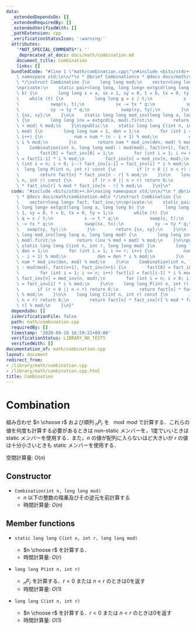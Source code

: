 ```yaml
---
data:
  _extendedDependsOn: []
  _extendedRequiredBy: []
  _extendedVerifiedWith: []
  _pathExtension: cpp
  _verificationStatusIcon: ':warning:'
  attributes:
    '*NOT_SPECIAL_COMMENTS*': ''
    _deprecated_at_docs: docs/math/combination.md
    document_title: Combination
    links: []
  bundledCode: "#line 1 \"math/combination.cpp\"\n#include <bits/stdc++.h>\nusing\
    \ namespace std;\n\n/*\n * @brief Combination\n * @docs docs/math/combination.md\n\
    \ */\nstruct Combination {\n    long long mod;\n    vector<long long> fact, fact_inv;\n\
    \nprivate:\n    static pair<long long, long long> extgcd(long long a, long long\
    \ b) {\n        long long s = a, sx = 1, sy = 0, t = b, tx = 0, ty = 1;\n    \
    \    while (t) {\n            long long q = s / t;\n            s -= t * q;\n\
    \            swap(s, t);\n            sx -= tx * q;\n            swap(sx, tx);\n\
    \            sy -= ty * q;\n            swap(sy, ty);\n        }\n        return\
    \ {sx, sy};\n    }\n\n    static long long mod_inv(long long a, long long mod)\
    \ {\n        long long inv = extgcd(a, mod).first;\n        return (inv % mod\
    \ + mod) % mod;\n    }\n\npublic:\n    static long long C(int n, int r, long long\
    \ mod) {\n        long long num = 1, den = 1;\n        for (int i = 1; i <= r;\
    \ i++) {\n            num = num * (n - i + 1) % mod;\n            den = den *\
    \ i % mod;\n        }\n        return num * mod_inv(den, mod) % mod;\n    }\n\n\
    \    Combination(int n, long long mod) : mod(mod), fact(n+1), fact_inv(n+1) {\n\
    \        fact[0] = fact_inv[0] = 1;\n        for (int i = 1; i <= n; i++) fact[i]\
    \ = fact[i-1] * i % mod;\n        fact_inv[n] = mod_inv(n, mod);\n        for\
    \ (int i = n; i > 0; i--) fact_inv[i-1] = fact_inv[i] * i % mod;\n    }\n\n  \
    \  long long P(int n, int r) const {\n        if (r < 0 || n < r) return 0;\n\
    \        return fact[n] * fact_inv[n - r] % mod;\n    }\n\n    long long C(int\
    \ n, int r) const {\n        if (r < 0 || n < r) return 0;\n        return fact[n]\
    \ * fact_inv[r] % mod * fact_inv[n - r] % mod;\n    }\n}\n"
  code: "#include <bits/stdc++.h>\nusing namespace std;\n\n/*\n * @brief Combination\n\
    \ * @docs docs/math/combination.md\n */\nstruct Combination {\n    long long mod;\n\
    \    vector<long long> fact, fact_inv;\n\nprivate:\n    static pair<long long,\
    \ long long> extgcd(long long a, long long b) {\n        long long s = a, sx =\
    \ 1, sy = 0, t = b, tx = 0, ty = 1;\n        while (t) {\n            long long\
    \ q = s / t;\n            s -= t * q;\n            swap(s, t);\n            sx\
    \ -= tx * q;\n            swap(sx, tx);\n            sy -= ty * q;\n         \
    \   swap(sy, ty);\n        }\n        return {sx, sy};\n    }\n\n    static long\
    \ long mod_inv(long long a, long long mod) {\n        long long inv = extgcd(a,\
    \ mod).first;\n        return (inv % mod + mod) % mod;\n    }\n\npublic:\n   \
    \ static long long C(int n, int r, long long mod) {\n        long long num = 1,\
    \ den = 1;\n        for (int i = 1; i <= r; i++) {\n            num = num * (n\
    \ - i + 1) % mod;\n            den = den * i % mod;\n        }\n        return\
    \ num * mod_inv(den, mod) % mod;\n    }\n\n    Combination(int n, long long mod)\
    \ : mod(mod), fact(n+1), fact_inv(n+1) {\n        fact[0] = fact_inv[0] = 1;\n\
    \        for (int i = 1; i <= n; i++) fact[i] = fact[i-1] * i % mod;\n       \
    \ fact_inv[n] = mod_inv(n, mod);\n        for (int i = n; i > 0; i--) fact_inv[i-1]\
    \ = fact_inv[i] * i % mod;\n    }\n\n    long long P(int n, int r) const {\n \
    \       if (r < 0 || n < r) return 0;\n        return fact[n] * fact_inv[n - r]\
    \ % mod;\n    }\n\n    long long C(int n, int r) const {\n        if (r < 0 ||\
    \ n < r) return 0;\n        return fact[n] * fact_inv[r] % mod * fact_inv[n -\
    \ r] % mod;\n    }\n}"
  dependsOn: []
  isVerificationFile: false
  path: math/combination.cpp
  requiredBy: []
  timestamp: '2020-09-18 16:59:21+09:00'
  verificationStatus: LIBRARY_NO_TESTS
  verifiedWith: []
documentation_of: math/combination.cpp
layout: document
redirect_from:
- /library/math/combination.cpp
- /library/math/combination.cpp.html
title: Combination
---
```

# Combination

組み合わせ $n \choose r$ および順列 $_n P _r$ を $\mod mod$ で計算する．これらの値を何度も計算する必要があるときは non-static メンバーを，1度でいいときは static メンバーを使用する．また，$n$ の値が配列に入らないほど大きいが $r$ の値は十分小さいときも static メンバーを使用する．

空間計算量: $O(n)$

## Constructor

- `Combination(int n, long long mod)`
    - $n$ 以下の整数の階乗及びその逆元を前計算する
    - 時間計算量: $O(n)$

## Member functions

- `static long long C(int n, int r, long long mod)`
    - $n \choose r$ を計算する．
    - 時間計算量: $O(r)$

- `long long P(int n, int r)`
    - $_n P _r$ を計算する．$r < 0$ または $n < r$ のときは0を返す
    - 時間計算量: $O(1)$

- `long long C(int n, int r)`
    - $n \choose r$ を計算する．$r < 0$ または $n < r$ のときは0を返す
    - 時間計算量: $O(1)$